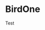<link rel="stylesheet" href="style.css">
<script src="http://code.jquery.com/jquery-1.4.2.min.js"></script> <script> var x = document.getElementsByClassName("site-footer-credits"); setTimeout(() => { x[0].remove(); }, 10); </script>

# BirdOne

Test

<!--
<link rel="stylesheet" href="style.css">
<script src="script.js"></script>

<header class="p-3 text-bg-dark">
  <div class="container">
    <div class="d-flex flex-wrap align-items-center justify-content-center justify-content-lg-start">
      <ul class="nav col-12 col-lg-auto me-lg-auto mb-2 justify-content-center mb-md-0">
        <li><a href="/" class="nav-link px-2 text-white" style="font-size:1.4em; line-height:85%;"><b>BirdOne  </b></a></li>
        <li><a href="/" class="nav-link px-2 text-white">Home</a></li>
        <li><a href="/montesmart" class="nav-link px-2 text-white">MonteSmart</a></li>
        <li><a href="/wingo" class="nav-link px-2 text-white">Wingo Memorial</a></li>
        <li><a href="#" class="nav-link px-2 text-secondary disabled">Bird Web <span style="font-size:small">(Coming Soon)</span></a></li>
      </ul>

      <div class="text-end">
        <ul class="nav col-12 col-lg-auto me-lg-auto mb-2 justify-content-center mb-md-0 wingo">
          <li><a href="/th" class="nav-link px-2 text-white"><i class="bi bi-globe2"></i></a></li>
        </ul>
      </div>
    </div>
  </div>
</header>

<div class="text">
  <center>
    <div class="products">
      <p style="font-size:0.5em">Monte Central</p>
      <p style="font-size:1.2em">Ampion.tk</p>
      <p style="font-size:2em">MonteSmart</p>
      <p style="font-size:4em"><b>BirdOne</b></p>
    </div>
    <p style="font-size:2em">Building for the future</p>
  </center>
  <br>
  <p>BirdOne is a new company that combines all Bird services together into one, providing a more magical experience for our customers.</p>
  <b style="color:red">We are currently in the process of merging all our services. We apologize for the inconvenience.</b>
  <br><br>
  <p style="font-size:3em"><b>Our services</b></p>
  <h1>MonteSmart</h1>
  <p>MonteSmart is an online learning community that teaches cool stuff about technology, including AI, Python, TurboWarp and more.</p>
  <b><a href="https://line.me/ti/g2/ZEVrNcb76N2PQJKK2RGqskWAxkyWWKLwWsWR1w">Join Now</a></b><br>
  <!-- TODO: CHANGE THIS TO BOOTSTRAP BUTTON -\->
  <h1>BirdWeb</h1>
  <p>Enjoy web games and online programs at Ampion.tk and Monte Central. Now renamed BirdWeb and connects to each other, the two sites make a great pair for your browsing needs.</p>
  <b>BirdWeb is temporarily closed for renovation, and will open soon.</b>
  <br>
  <br>
</div>
<br>
<div id="ftr"></div>
<script>
  fetch('/src/footer.html')
    .then(response => response.text())
    .then(content => {
      document.getElementById('ftr').innerHTML = content;
    });
</script>
-->
